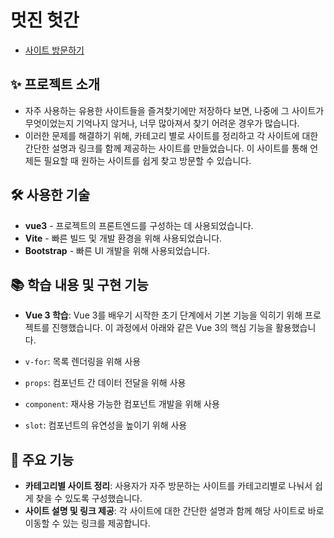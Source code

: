 # 멋진 헛간

- [사이트 방문하기](https://sanggusseu.github.io/bookmark/)

## ✨ 프로젝트 소개

- 자주 사용하는 유용한 사이트들을 즐겨찾기에만 저장하다 보면, 나중에 그 사이트가 무엇이었는지 기억나지 않거나, 너무 많아져서 찾기 어려운 경우가 많습니다.
- 이러한 문제를 해결하기 위해, 카테고리 별로 사이트를 정리하고 각 사이트에 대한 간단한 설명과 링크를 함께 제공하는 사이트를 만들었습니다. 이 사이트를 통해 언제든 필요할 때 원하는 사이트를 쉽게 찾고 방문할 수 있습니다.

## 🛠 사용한 기술

- **vue3** - 프로젝트의 프론트엔드를 구성하는 데 사용되었습니다.
- **Vite** - 빠른 빌드 및 개발 환경을 위해 사용되었습니다.
- **Bootstrap** - 빠른 UI 개발을 위해 사용되었습니다.

## 📚 학습 내용 및 구현 기능

- **Vue 3 학습**: Vue 3를 배우기 시작한 초기 단계에서 기본 기능을 익히기 위해 프로젝트를 진행했습니다. 이 과정에서 아래와 같은 Vue 3의 핵심 기능을 활용했습니다.

- `v-for`: 목록 렌더링을 위해 사용
- `props`: 컴포넌트 간 데이터 전달을 위해 사용
- `component`: 재사용 가능한 컴포넌트 개발을 위해 사용
- `slot`: 컴포넌트의 유연성을 높이기 위해 사용

## 🚀 주요 기능

- **카테고리별 사이트 정리**: 사용자가 자주 방문하는 사이트를 카테고리별로 나눠서 쉽게 찾을 수 있도록 구성했습니다.
- **사이트 설명 및 링크 제공**: 각 사이트에 대한 간단한 설명과 함께 해당 사이트로 바로 이동할 수 있는 링크를 제공합니다.